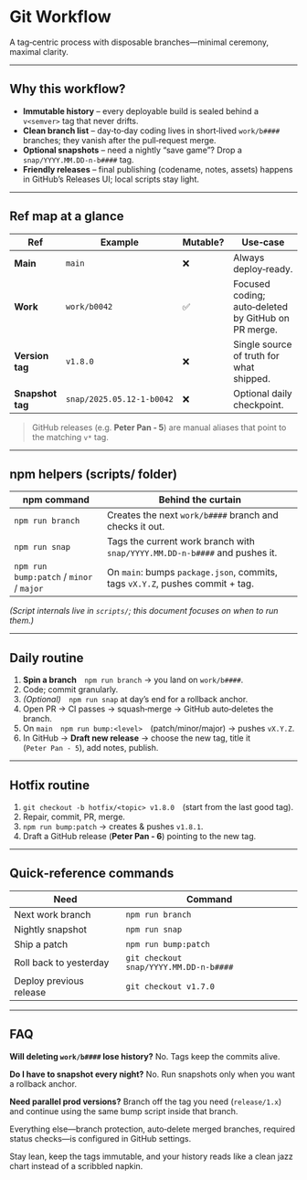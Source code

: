 # Git Workflow

A tag‑centric process with disposable branches—minimal ceremony, maximal clarity.

---

## Why this workflow?

- **Immutable history** – every deployable build is sealed behind a `v<semver>` tag that never drifts.
- **Clean branch list** – day‑to‑day coding lives in short‑lived `work/b####` branches; they vanish after the pull‑request merge.
- **Optional snapshots** – need a nightly “save game”? Drop a `snap/YYYY.MM.DD‑n‑b####` tag.
- **Friendly releases** – final publishing (codename, notes, assets) happens in GitHub’s Releases UI; local scripts stay light.

---

## Ref map at a glance

| Ref              | Example                   | Mutable? | Use‑case                                            |
| ---------------- | ------------------------- | -------- | --------------------------------------------------- |
| **Main**         | `main`                    | ❌       | Always deploy‑ready.                                |
| **Work**         | `work/b0042`              | ✅       | Focused coding; auto‑deleted by GitHub on PR merge. |
| **Version tag**  | `v1.8.0`                  | ❌       | Single source of truth for what shipped.            |
| **Snapshot tag** | `snap/2025.05.12‑1‑b0042` | ❌       | Optional daily checkpoint.                          |

> GitHub releases (e.g. **Peter Pan ‑ 5**) are manual aliases that point to the matching `v*` tag.

---

## npm helpers (scripts/ folder)

| npm command                              | Behind the curtain                                                            |
| ---------------------------------------- | ----------------------------------------------------------------------------- |
| `npm run branch`                         | Creates the next `work/b####` branch and checks it out.                       |
| `npm run snap`                           | Tags the current work branch with `snap/YYYY.MM.DD‑n‑b####` and pushes it.    |
| `npm run bump:patch` / `minor` / `major` | On `main`: bumps `package.json`, commits, tags `vX.Y.Z`, pushes commit + tag. |

_(Script internals live in `scripts/`; this document focuses on when to run them.)_

---

## Daily routine

1. **Spin a branch** `npm run branch` → you land on `work/b####`.
2. Code; commit granularly.
3. *(Optional)* `npm run snap` at day’s end for a rollback anchor.
4. Open PR → CI passes → squash‑merge → GitHub auto‑deletes the branch.
5. On `main` `npm run bump:<level>` (patch/minor/major) → pushes `vX.Y.Z`.
6. In GitHub → **Draft new release** → choose the new tag, title it (`Peter Pan ‑ 5`), add notes, publish.

---

## Hotfix routine

1. `git checkout -b hotfix/<topic> v1.8.0` (start from the last good tag).
2. Repair, commit, PR, merge.
3. `npm run bump:patch` → creates & pushes `v1.8.1`.
4. Draft a GitHub release (**Peter Pan ‑ 6**) pointing to the new tag.

---

## Quick‑reference commands

| Need                    | Command                                |
| ----------------------- | -------------------------------------- |
| Next work branch        | `npm run branch`                       |
| Nightly snapshot        | `npm run snap`                         |
| Ship a patch            | `npm run bump:patch`                   |
| Roll back to yesterday  | `git checkout snap/YYYY.MM.DD‑n‑b####` |
| Deploy previous release | `git checkout v1.7.0`                  |

---

## FAQ

**Will deleting `work/b####` lose history?** No. Tags keep the commits alive.

**Do I have to snapshot every night?** No. Run snapshots only when you want a rollback anchor.

**Need parallel prod versions?** Branch off the tag you need (`release/1.x`) and continue using the same bump script inside that branch.

Everything else—branch protection, auto‑delete merged branches, required status checks—is configured in GitHub settings.

Stay lean, keep the tags immutable, and your history reads like a clean jazz chart instead of a scribbled napkin.
